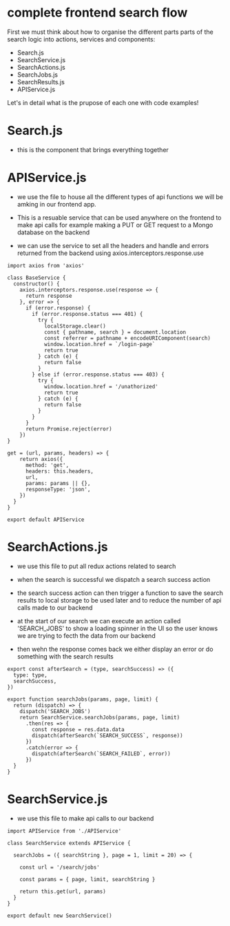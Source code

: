 # complete frontend search flow

First we must think about how to organise the different parts parts of the search logic into actions, services and components:

- Search.js
- SearchService.js
- SearchActions.js
- SearchJobs.js
- SearchResults.js
- APIService.js

Let's in detail what is the prupose of each one with code examples!

# Search.js

- this is the component that brings everything together

# APIService.js

- we use the file to house all the different types of api functions we will be amking in our frontend app.

- This is a resuable service that can be used anywhere on the frontend to make api calls for example making a PUT or GET request to a Mongo database on the backend

- we can use the service to set all the headers and handle and errors returned from the backend using axios.interceptors.response.use

```
import axios from 'axios'

class BaseService {
  constructor() {
    axios.interceptors.response.use(response => {
      return response
    }, error => {
      if (error.response) {
        if (error.response.status === 401) {
          try {
            localStorage.clear()
            const { pathname, search } = document.location
            const referrer = pathname + encodeURIComponent(search)
            window.location.href = `/login-page`
            return true
          } catch (e) {
            return false
          }
        } else if (error.response.status === 403) {
          try {
            window.location.href = '/unathorized'
            return true
          } catch (e) {
            return false
          }
        }
      }
      return Promise.reject(error)
    })
}

get = (url, params, headers) => {
    return axios({
      method: 'get',
      headers: this.headers,
      url,
      params: params || {},
      responseType: 'json',
    })
  }
}

export default APIService
```

# SearchActions.js

- we use this file to put all redux actions related to search

- when the search is successful we dispatch a search success action

- the search success action can then trigger a function to save the search results to local storage to be used later and to reduce the number of api calls made to our backend

- at the start of our search we can execute an action called 'SEARCH_JOBS' to show a loading spinner in the UI so the user knows we are trying to fecth the data from our backend

- then wehn the response comes back we either display an error or do something with the search results

```
export const afterSearch = (type, searchSuccess) => ({
  type: type,
  searchSuccess,
})

export function searchJobs(params, page, limit) {
  return (dispatch) => {
    dispatch('SEARCH_JOBS')
    return SearchService.searchJobs(params, page, limit)
      .then(res => {
        const response = res.data.data
        dispatch(afterSearch(`SEARCH_SUCCESS`, response))
      })
      .catch(error => {
        dispatch(afterSearch(`SEARCH_FAILED`, error))
      })
  }
}

```

# SearchService.js

- we use this file to make api calls to our backend

```
import APIService from './APIService'

class SearchService extends APIService {

  searchJobs = ({ searchString }, page = 1, limit = 20) => {

    const url = '/search/jobs'

    const params = { page, limit, searchString }

    return this.get(url, params)
  }
}

export default new SearchService()
```
